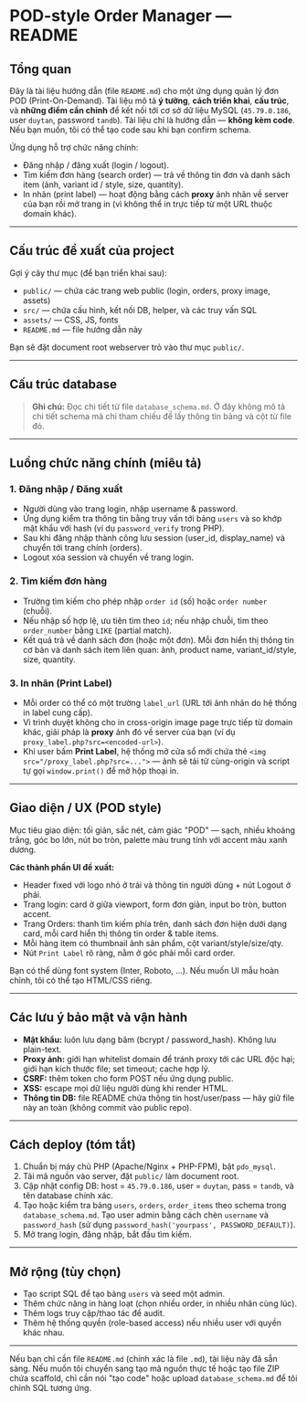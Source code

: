 # POD-style Order Manager — README

## Tổng quan
Đây là tài liệu hướng dẫn (file `README.md`) cho một ứng dụng quản lý đơn POD (Print-On-Demand). Tài liệu mô tả **ý tưởng**, **cách triển khai**, **cấu trúc**, và **những điểm cần chỉnh** để kết nối tới cơ sở dữ liệu MySQL (`45.79.0.186`, user `duytan`, password `tandb`). Tài liệu chỉ là hướng dẫn — **không kèm code**. Nếu bạn muốn, tôi có thể tạo code sau khi bạn confirm schema.

Ứng dụng hỗ trợ chức năng chính:
- Đăng nhập / đăng xuất (login / logout).
- Tìm kiếm đơn hàng (search order) — trả về thông tin đơn và danh sách item (ảnh, variant id / style, size, quantity).
- In nhãn (print label) — hoạt động bằng cách **proxy** ảnh nhãn về server của bạn rồi mở trang in (vì không thể in trực tiếp từ một URL thuộc domain khác).

---

## Cấu trúc đề xuất của project
Gợi ý cây thư mục (để bạn triển khai sau):

- `public/` — chứa các trang web public (login, orders, proxy image, assets)
- `src/` — chứa cấu hình, kết nối DB, helper, và các truy vấn SQL
- `assets/` — CSS, JS, fonts
- `README.md` — file hướng dẫn này

Bạn sẽ đặt document root webserver trỏ vào thư mục `public/`.

---

## Cấu trúc database
> **Ghi chú:** Đọc chi tiết từ file `database_schema.md`. Ở đây không mô tả chi tiết schema mà chỉ tham chiếu để lấy thông tin bảng và cột từ file đó.

---

## Luồng chức năng chính (miêu tả)

### 1. Đăng nhập / Đăng xuất
- Người dùng vào trang login, nhập username & password.
- Ứng dụng kiểm tra thông tin bằng truy vấn tới bảng `users` và so khớp mật khẩu với hash (ví dụ `password_verify` trong PHP).
- Sau khi đăng nhập thành công lưu session (user_id, display_name) và chuyển tới trang chính (orders).
- Logout xóa session và chuyển về trang login.

### 2. Tìm kiếm đơn hàng
- Trường tìm kiếm cho phép nhập `order id` (số) hoặc `order number` (chuỗi).
- Nếu nhập số hợp lệ, ưu tiên tìm theo `id`; nếu nhập chuỗi, tìm theo `order_number` bằng `LIKE` (partial match).
- Kết quả trả về danh sách đơn (hoặc một đơn). Mỗi đơn hiển thị thông tin cơ bản và danh sách item liên quan: ảnh, product name, variant_id/style, size, quantity.

### 3. In nhãn (Print Label)
- Mỗi order có thể có một trường `label_url` (URL tới ảnh nhãn do hệ thống in label cung cấp).
- Vì trình duyệt không cho in cross-origin image page trực tiếp từ domain khác, giải pháp là **proxy** ảnh đó về server của bạn (ví dụ `proxy_label.php?src=<encoded-url>`).
- Khi user bấm **Print Label**, hệ thống mở cửa sổ mới chứa thẻ `<img src="/proxy_label.php?src=...">` — ảnh sẽ tải từ cùng-origin và script tự gọi `window.print()` để mở hộp thoại in.

---

## Giao diện / UX (POD style)
Mục tiêu giao diện: tối giản, sắc nét, cảm giác "POD" — sạch, nhiều khoảng trắng, góc bo lớn, nút bo tròn, palette màu trung tính với accent màu xanh dương.

**Các thành phần UI đề xuất:**
- Header fixed với logo nhỏ ở trái và thông tin người dùng + nút Logout ở phải.
- Trang login: card ở giữa viewport, form đơn giản, input bo tròn, button accent.
- Trang Orders: thanh tìm kiếm phía trên, danh sách đơn hiện dưới dạng card, mỗi card hiển thị thông tin order & table items.
- Mỗi hàng item có thumbnail ảnh sản phẩm, cột variant/style/size/qty.
- Nút `Print Label` rõ ràng, nằm ở góc phải mỗi card order.

Bạn có thể dùng font system (Inter, Roboto, ...). Nếu muốn UI mẫu hoàn chỉnh, tôi có thể tạo HTML/CSS riêng.

---

## Các lưu ý bảo mật và vận hành
- **Mật khẩu:** luôn lưu dạng băm (bcrypt / password_hash). Không lưu plain-text.
- **Proxy ảnh:** giới hạn whitelist domain để tránh proxy tới các URL độc hại; giới hạn kích thước file; set timeout; cache hợp lý.
- **CSRF:** thêm token cho form POST nếu ứng dụng public.
- **XSS:** escape mọi dữ liệu người dùng khi render HTML.
- **Thông tin DB:** file README chứa thông tin host/user/pass — hãy giữ file này an toàn (không commit vào public repo).

---

## Cách deploy (tóm tắt)
1. Chuẩn bị máy chủ PHP (Apache/Nginx + PHP-FPM), bật `pdo_mysql`.
2. Tải mã nguồn vào server, đặt `public/` làm document root.
3. Cập nhật config DB: host = `45.79.0.186`, user = `duytan`, pass = `tandb`, và tên database chính xác.
4. Tạo hoặc kiểm tra bảng `users`, `orders`, `order_items` theo schema trong `database_schema.md`. Tạo user admin bằng cách chèn `username` và `password_hash` (sử dụng `password_hash('yourpass', PASSWORD_DEFAULT)`).
5. Mở trang login, đăng nhập, bắt đầu tìm kiếm.

---

## Mở rộng (tùy chọn)
- Tạo script SQL để tạo bảng `users` và seed một admin.
- Thêm chức năng in hàng loạt (chọn nhiều order, in nhiều nhãn cùng lúc).
- Thêm logs truy cập/thao tác để audit.
- Thêm hệ thống quyền (role-based access) nếu nhiều user với quyền khác nhau.

---

Nếu bạn chỉ cần file `README.md` (chính xác là file `.md`), tài liệu này đã sẵn sàng. Nếu muốn tôi chuyển sang tạo mã nguồn thực tế hoặc tạo file ZIP chứa scaffold, chỉ cần nói "tạo code" hoặc upload `database_schema.md` để tôi chỉnh SQL tương ứng.